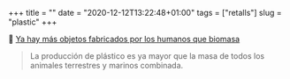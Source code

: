 +++
title = ""
date = "2020-12-12T13:22:48+01:00"
tags = ["retalls"]
slug = "plastic"
+++

📎 [Ya hay más objetos fabricados por los humanos que biomasa](https://www.vozpopuli.com/altavoz/next/objetos-fabricados-humanos-biomasa_0_1417958366.html)

> La producción de plástico es ya mayor que la masa de todos los animales terrestres y marinos combinada.